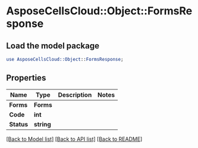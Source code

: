 # AsposeCellsCloud::Object::FormsResponse 

## Load the model package
```perl
use AsposeCellsCloud::Object::FormsResponse;
```

## Properties
Name | Type | Description | Notes
------------ | ------------- | ------------- | -------------
**Forms** | **Forms** |  |
**Code** | **int** |  |
**Status** | **string** |  |  

[[Back to Model list]](../README.md#documentation-for-models) [[Back to API list]](../README.md#documentation-for-api-endpoints) [[Back to README]](../README.md)

